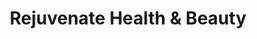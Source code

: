 ---
title: "Rejuvenate Health & Beauty"
url: /frimley/rejuvenate-health-und-beauty/
shop: Kosmetik
---